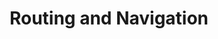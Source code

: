 ---
title: Routing and Navigation
description: Using the Angular Router to navigate between screens
weight: 10
lastmod: 2021-11-01T10:23:30-09:00
draft: false
vimeo: 348515165
emoji: 🗺️
---